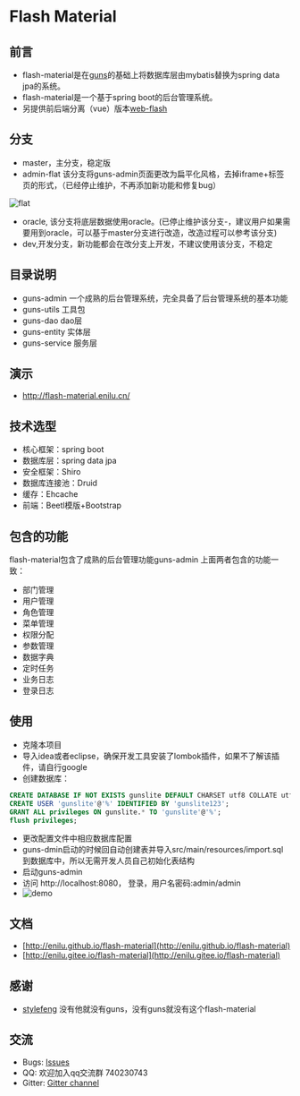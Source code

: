 # Flash Material 

## 前言

 - flash-material是在[guns](https://github.com/stylefeng/Guns)的基础上将数据库层由mybatis替换为spring data jpa的系统。
 - flash-material是一个基于spring boot的后台管理系统。
 - 另提供前后端分离（vue）版本[web-flash](https://github.com/enilu/web-flash)

## 分支
- master，主分支，稳定版
- admin-flat 该分支将guns-admin页面更改为扁平化风格，去掉iframe+标签页的形式，（已经停止维护，不再添加新功能和修复bug）

 ![flat](https://user-images.githubusercontent.com/3115814/38806871-49f57248-41ad-11e8-932b-e06dc1941107.jpg)

- oracle, 该分支将底层数据使用oracle。(已停止维护该分支-，建议用户如果需要用到oracle，可以基于master分支进行改造，改造过程可以参考该分支)
- dev,开发分支，新功能都会在改分支上开发，不建议使用该分支，不稳定

## 目录说明
- guns-admin 一个成熟的后台管理系统，完全具备了后台管理系统的基本功能
- guns-utils 工具包
- guns-dao  dao层
- guns-entity 实体层
- guns-service 服务层

## 演示
- http://flash-material.enilu.cn/

## 技术选型

- 核心框架：spring boot
- 数据库层：spring data jpa
- 安全框架：Shiro
- 数据库连接池：Druid
- 缓存：Ehcache
- 前端：Beetl模版+Bootstrap

## 包含的功能
flash-material包含了成熟的后台管理功能guns-admin
上面两者包含的功能一致：
- 部门管理
- 用户管理
- 角色管理
- 菜单管理
- 权限分配
- 参数管理
- 数据字典
- 定时任务
- 业务日志
- 登录日志



## 使用

- 克隆本项目
- 导入idea或者eclipse，确保开发工具安装了lombok插件，如果不了解该插件，请自行google
- 创建数据库： 
```sql
CREATE DATABASE IF NOT EXISTS gunslite DEFAULT CHARSET utf8 COLLATE utf8_general_ci; 
CREATE USER 'gunslite'@'%' IDENTIFIED BY 'gunslite123';
GRANT ALL privileges ON gunslite.* TO 'gunslite'@'%';
flush privileges;

```
- 更改配置文件中相应数据库配置
- guns-dmin启动的时候回自动创建表并导入src/main/resources/import.sql到数据库中，所以无需开发人员自己初始化表结构
- 启动guns-admin
- 访问 http://localhost:8080，   登录，用户名密码:admin/admin
- ![demo](http://www.enilu.cn/github/flash-material.gif)

## 文档

- [http://enilu.github.io/flash-material](http://enilu.github.io/flash-material)
- [http://enilu.gitee.io/flash-material](http://enilu.gitee.io/flash-material)

## 感谢

- [stylefeng](https://github.com/stylefeng) 没有他就没有guns，没有guns就没有这个flash-material

## 交流
- Bugs: [Issues](https://github.com/enilu/flash-material/issues/new)
- QQ: 欢迎加入qq交流群 740230743
- Gitter: [Gitter channel](https://gitter.im/flash-material/community)
